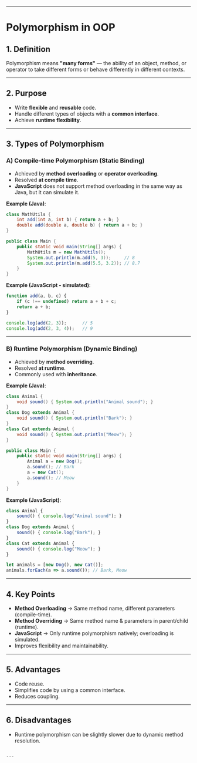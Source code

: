 
---

# Polymorphism in OOP

## 1. Definition
Polymorphism means **"many forms"** — the ability of an object, method, or operator to take different forms or behave differently in different contexts.

---

## 2. Purpose
- Write **flexible** and **reusable** code.
- Handle different types of objects with a **common interface**.
- Achieve **runtime flexibility**.

---

## 3. Types of Polymorphism

### **A) Compile-time Polymorphism** (Static Binding)
- Achieved by **method overloading** or **operator overloading**.
- Resolved **at compile time**.
- **JavaScript** does not support method overloading in the same way as Java, but it can simulate it.

**Example (Java)**:
```java
class MathUtils {
    int add(int a, int b) { return a + b; }
    double add(double a, double b) { return a + b; }
}

public class Main {
    public static void main(String[] args) {
        MathUtils m = new MathUtils();
        System.out.println(m.add(5, 3));     // 8
        System.out.println(m.add(5.5, 3.2)); // 8.7
    }
}
````

**Example (JavaScript - simulated)**:

```javascript
function add(a, b, c) {
    if (c !== undefined) return a + b + c;
    return a + b;
}

console.log(add(2, 3));      // 5
console.log(add(2, 3, 4));   // 9
```

---

### **B) Runtime Polymorphism** (Dynamic Binding)

* Achieved by **method overriding**.
* Resolved **at runtime**.
* Commonly used with **inheritance**.

**Example (Java)**:

```java
class Animal {
    void sound() { System.out.println("Animal sound"); }
}
class Dog extends Animal {
    void sound() { System.out.println("Bark"); }
}
class Cat extends Animal {
    void sound() { System.out.println("Meow"); }
}

public class Main {
    public static void main(String[] args) {
        Animal a = new Dog();
        a.sound(); // Bark
        a = new Cat();
        a.sound(); // Meow
    }
}
```

**Example (JavaScript)**:

```javascript
class Animal {
    sound() { console.log("Animal sound"); }
}
class Dog extends Animal {
    sound() { console.log("Bark"); }
}
class Cat extends Animal {
    sound() { console.log("Meow"); }
}

let animals = [new Dog(), new Cat()];
animals.forEach(a => a.sound()); // Bark, Meow
```

---

## 4. Key Points

* **Method Overloading** → Same method name, different parameters (compile-time).
* **Method Overriding** → Same method name & parameters in parent/child (runtime).
* **JavaScript** → Only runtime polymorphism natively; overloading is simulated.
* Improves flexibility and maintainability.

---

## 5. Advantages

* Code reuse.
* Simplifies code by using a common interface.
* Reduces coupling.

---

## 6. Disadvantages

* Runtime polymorphism can be slightly slower due to dynamic method resolution.

```

---

